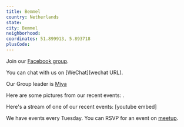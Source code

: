 ```yaml
---
title: Bemmel
country: Netherlands
state: 
city: Bemmel
neighborhood: 
coordinates: 51.899913, 5.893718
plusCode:
---
```

Join our [Facebook group](https://www.facebook.com/groups/free.code.camp.bemmel).

You can chat with us on [WeChat](wechat URL).

Our Group leader is [Miya](freecodecamp.org/miya)

Here are some pictures from our recent events:
![]().

Here's a stream of one of our recent events:
[youtube embed]

We have events every Tuesday. You can RSVP for an event on [meetup](meetupurl).
